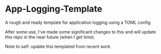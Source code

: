 # App-Logging-Template
A rough and ready template for application logging using a TOML config

After some use, I've made some significant changes to this and will update this repo in the near future (when I get time).

Note to self: update this templated from recent work
